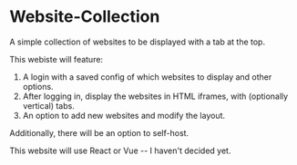 # Website-Collection

A simple collection of websites to be displayed with a tab at the top.

This webiste will feature:

1. A login with a saved config of which websites to display and other options.
2. After logging in, display the websites in HTML iframes, with (optionally vertical) tabs.
3. An option to add new websites and modify the layout.

Additionally, there will be an option to self-host.

This website will use React or Vue -- I haven't decided yet.
